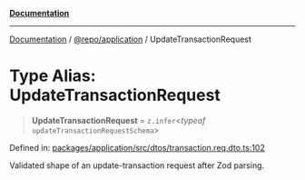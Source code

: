 [**Documentation**](../../../README.md)

***

[Documentation](../../../README.md) / [@repo/application](../README.md) / UpdateTransactionRequest

# Type Alias: UpdateTransactionRequest

> **UpdateTransactionRequest** = `z.infer`\<*typeof* `updateTransactionRequestSchema`\>

Defined in: [packages/application/src/dtos/transaction.req.dto.ts:102](https://github.com/o3osatoshi/experiment/blob/67ff251451cab829206391b718d971ec20ce4dfb/packages/application/src/dtos/transaction.req.dto.ts#L102)

Validated shape of an update-transaction request after Zod parsing.
